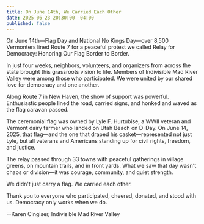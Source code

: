 ```yaml
---
title: On June 14th, We Carried Each Other
date: 2025-06-23 20:30:00 -04:00
published: false
---
```


On June 14th—Flag Day and National No Kings Day—over 8,500 Vermonters lined Route 7 for a peaceful protest we called Relay for Democracy: Honoring Our Flag Border to Border.

In just four weeks, neighbors, volunteers, and organizers from across the state brought this grassroots vision to life. Members of Indivisible Mad River Valley were among those who participated. We were united by our shared love for democracy and one another.

Along Route 7 in New Haven, the show of support was powerful. Enthusiastic people lined the road, carried signs, and honked and waved as the flag caravan passed.

The ceremonial flag was owned by Lyle F. Hurtubise, a WWII veteran and Vermont dairy farmer who landed on Utah Beach on D-Day. On June 14, 2025, that flag—and the one that draped his casket—represented not just Lyle, but all veterans and Americans standing up for civil rights, freedom, and justice.

The relay passed through 33 towns with peaceful gatherings in village greens, on mountain trails, and in front yards. What we saw that day wasn't chaos or division—it was courage, community, and quiet strength.

We didn't just carry a flag. We carried each other.

Thank you to everyone who participated, cheered, donated, and stood with us. Democracy only works when we do.

  --Karen Cingiser, Indivisible Mad River Valley